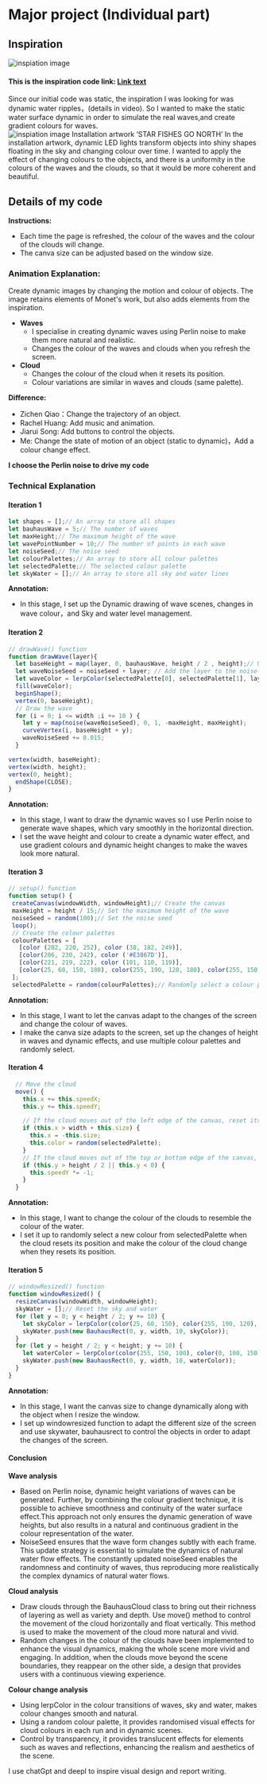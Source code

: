 # Major project (Individual part)
##  Inspiration
![inspiation image](assets/1.png)
#### This is the inspiration code link: [Link text](https://openprocessing.org/sketch/2383330)
Since our initial code was static, the inspiration I was looking for was dynamic water ripples，(details in video). 
So I wanted to make the static water surface dynamic in order to simulate the real waves,and create gradient colours for waves.      
![inspiation image](assets/4.png)
Installation artwork ‘STAR FISHES GO NORTH’
In the installation artwork, dynamic LED lights transform objects into shiny shapes floating in the sky and changing colour over time.
I wanted to apply the effect of changing colours to the objects, and there is a uniformity in the colours of the waves and the clouds, so that it would be more coherent and beautiful.

## Details of my code
**Instructions:** 
+ Each time the page is refreshed, the colour of the waves and the colour of the clouds will change.
+ The canva size can be adjusted based on the window size.

### Animation Explanation: 
 Create dynamic images by changing the motion and colour of objects. The image retains elements of Monet's work, but also adds elements from the inspiration.
+ **Waves**
  + I specialise in creating dynamic waves using Perlin noise to make them more natural and realistic.
  + Changes the colour of the waves and clouds when you refresh the screen.
+ **Cloud**  
  + Changes the colour of the cloud when it resets its position.
  + Colour variations are similar in waves and clouds (same palette).


**Difference:**
+ Zichen Qiao：Change the trajectory of an object.
+ Rachel Huang:  Add music and animation.
+ Jiarui Song: Add buttons to control the objects.
+ Me: Change the state of motion of an object (static to dynamic)，Add a colour change effect.

**I choose the Perlin noise to drive my code**

### Technical Explanation
#### Iteration 1
``` js
let shapes = [];// An array to store all shapes
let bauhausWave = 5;// The number of waves
let maxHeight;// The maximum height of the wave
let wavePointNumber = 10;// The number of points in each wave
let noiseSeed;// The noise seed
let colourPalettes;// An array to store all colour palettes
let selectedPalette;// The selected colour palette
let skyWater = [];// An array to store all sky and water lines
```
**Annotation:** 
+ In this stage, I set up the Dynamic drawing of wave scenes, changes in wave colour，and Sky and water level management.

#### Iteration 2
``` js
// drawWave() function
function drawWave(layer){
  let baseHeight = map(layer, 0, bauhausWave, height / 2 , height);// Use map() to set up the base height
  let waveNoiseSeed = noiseSeed + layer; // Add the layer to the noise seed
  let waveColor = lerpColor(selectedPalette[0], selectedPalette[1], layer / bauhausWave);// Use lerpColor() to set up the wave color
  fill(waveColor);
  beginShape();
  vertex(0, baseHeight);
  // Draw the wave
  for (i = 0; i <= width ;i += 10 ) {
    let y = map(noise(waveNoiseSeed), 0, 1, -maxHeight, maxHeight);
    curveVertex(i, baseHeight + y);
    waveNoiseSeed += 0.015;
  }

vertex(width, baseHeight);
vertex(width, height);
vertex(0, height);
  endShape(CLOSE);
}
```
 **Annotation:** 
 + In this stage, I want to draw the dynamic waves so I use Perlin noise to generate wave shapes, which vary smoothly in the horizontal direction. 
 + I set the wave height and colour to create a dynamic water effect, and use gradient colours and dynamic height changes to make the waves look more natural.

 #### Iteration 3
 ``` js
// setup() function
function setup() {
  createCanvas(windowWidth, windowHeight);// Create the canvas
  maxHeight = height / 15;// Set the maximum height of the wave
  noiseSeed = random(100);// Set the noise seed
  loop(); 
  // Create the colour palettes
  colourPalettes = [
    [color (202, 220, 252), color (38, 182, 249)],
    [color(206, 230, 242), color ('#E3867D')],
    [color(221, 219, 222), color (101, 110, 119)],
    [color(25, 60, 150, 180), color(255, 190, 120, 180), color(255, 150, 100, 180), color(0, 100, 150, 180)],
  ];
  selectedPalette = random(colourPalettes);// Randomly select a colour palette
 ```
  **Annotation:** 
  + In this stage, I want to let the canvas adapt to the changes of the screen and change the colour of waves.   
  + I make the canva size adapts to the screen, set up the changes of height in waves and dynamic effects, and use multiple colour palettes and randomly select.

#### Iteration 4
``` js
  // Move the cloud
  move() {
    this.x += this.speedX;
    this.y += this.speedY;

    // If the cloud moves out of the left edge of the canvas, reset its position to the right edge
    if (this.x > width + this.size) {
      this.x = -this.size;
      this.color = random(selectedPalette);
    }
    // If the cloud moves out of the top or bottom edge of the canvas, reverse its moving direction
    if (this.y > height / 2 || this.y < 0) {
      this.speedY *= -1;
    }
  }
```
**Annotation:** 
+ In this stage, I want to change the colour of the clouds to resemble the colour of the water.
+ I set it up to randomly select a new colour from selectedPalette when the cloud resets its position and make the colour of the cloud change when they resets its position.

#### Iteration 5
``` js
// windowResized() function
function windowResized() {
  resizeCanvas(windowWidth, windowHeight);
  skyWater = [];// Reset the sky and water
  for (let y = 0; y < height / 2; y += 10) {
    let skyColor = lerpColor(color(25, 60, 150), color(255, 190, 120), y / (height / 2));
    skyWater.push(new BauhausRect(0, y, width, 10, skyColor)); 
  }
  for (let y = height / 2; y < height; y += 10) {
    let waterColor = lerpColor(color(255, 150, 100), color(0, 100, 150), (y - height / 2) / (height / 2));
    skyWater.push(new BauhausRect(0, y, width, 10, waterColor)); 
  }
} 
```
**Annotation:** 
+ In this stage, I want the canvas size to change dynamically along with the object when I resize the window. 
+ I set up windowresized function to adapt the different size of the screen and use skywater, bauhausrect to control the objects in order to adapt the changes of the screen. 

#### Conclusion
**Wave analysis**
+ Based on Perlin noise, dynamic height variations of waves can be generated. Further, by combining the colour gradient technique, it is possible to achieve smoothness and continuity of the water surface effect.This approach not only ensures the dynamic generation of wave heights, but also results in a natural and continuous gradient in the colour representation of the water.
+ NoiseSeed ensures that the wave form changes subtly with each frame. This update strategy is essential to simulate the dynamics of natural water flow effects. The constantly updated noiseSeed enables the randomness and continuity of waves, thus reproducing more realistically the complex dynamics of natural water flows.

**Cloud analysis**
+ Draw clouds through the BauhausCloud class to bring out their richness of layering as well as variety and depth. Use move() method to control the movement of the cloud horizontally and float vertically. This method is used to make the movement of the cloud more natural and vivid.
+ Random changes in the colour of the clouds have been implemented to enhance the visual dynamics, making the whole scene more vivid and engaging. In addition, when the clouds move beyond the scene boundaries, they reappear on the other side, a design that provides users with a continuous viewing experience.

**Colour change analysis**
+ Using lerpColor in the colour transitions of waves, sky and water, makes colour changes smooth and natural.
+ Using a random colour palette, it provides randomised visual effects for cloud colours in each run and in dynamic scenes.
+ Control by transparency, it provides translucent effects for elements such as waves and reflections, enhancing the realism and aesthetics of the scene. 


I use chatGpt and deepl to inspire visual design and report writing.

